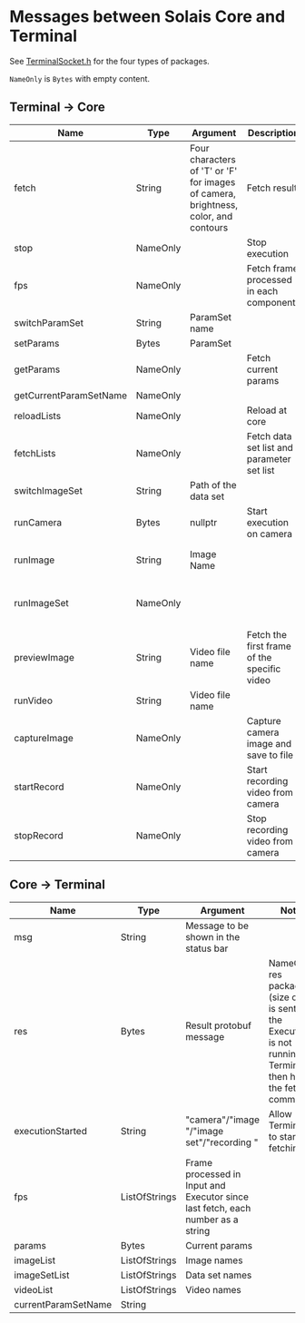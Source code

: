 Messages between Solais Core and Terminal
===

See [TerminalSocket.h](include/TerminalSocket.h) for the four types of packages.

`NameOnly` is `Bytes` with empty content.

## Terminal -> Core
| Name   | Type   | Argument         |Description| Note |
|--------|--------|------------------|----|----|
| fetch | String | Four characters of 'T' or 'F' for images of camera, brightness, color, and contours  | Fetch result | |
| stop | NameOnly | | Stop execution | |
| fps | NameOnly | | Fetch frame processed in each components | See reply fps package below |
| switchParamSet | String | ParamSet name | | |
| setParams | Bytes | ParamSet | | |
| getParams | NameOnly | | Fetch current params | |
| getCurrentParamSetName | NameOnly | | | |
| reloadLists | NameOnly | | Reload at core  | Need to fetch manually |
| fetchLists | NameOnly | | Fetch data set list and parameter set list | |
| switchImageSet | String | Path of the data set | | |
| runCamera | Bytes | nullptr | Start execution on camera | |
| runImage | String | Image Name | | Result sent back automatically |
| runImageSet | NameOnly |  | | Use current ImageSet set by switchImageSet |
| previewImage | String | Video file name | Fetch the first frame of the specific video | Result package sent by Core |
| runVideo | String | Video file name | | |
| captureImage | NameOnly | | Capture camera image and save to file | Require manual reload of the image list |
| startRecord  | NameOnly | | Start recording video from camera | |
| stopRecord  | NameOnly | | Stop recording video from camera | |


## Core -> Terminal
| Name   | Type   | Argument         | Note |
|--------|--------|------------------| ---- |
| msg | String | Message to be shown in the status bar | |
| res | Bytes | Result protobuf message | NameOnly res package (size of 0) is sent if the Executor is not running. Terminal then holds the fetch command |
| executionStarted | String | "camera"/"image <filename>"/"image set"/"recording <filename>" | Allow Terminal to start fetching |
| fps | ListOfStrings | Frame processed in Input and Executor since last fetch, each number as a string | |
| params | Bytes | Current params | |
| imageList | ListOfStrings | Image names | |
| imageSetList | ListOfStrings | Data set names | |
| videoList | ListOfStrings | Video names | |
| currentParamSetName | String | | |


